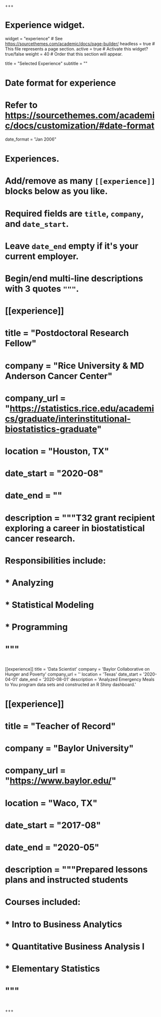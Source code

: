 +++
# Experience widget.
widget = "experience"  # See https://sourcethemes.com/academic/docs/page-builder/
headless = true  # This file represents a page section.
active = true  # Activate this widget? true/false
weight = 40  # Order that this section will appear.

title = "Selected Experience"
subtitle = ""

# Date format for experience
#   Refer to https://sourcethemes.com/academic/docs/customization/#date-format
date_format = "Jan 2006"

# Experiences.
#   Add/remove as many `[[experience]]` blocks below as you like.
#   Required fields are `title`, `company`, and `date_start`.
#   Leave `date_end` empty if it's your current employer.
#   Begin/end multi-line descriptions with 3 quotes `"""`.
# [[experience]]
#   title = "Postdoctoral Research Fellow"
#   company = "Rice University \& MD Anderson Cancer Center"
#   company_url = "https://statistics.rice.edu/academics/graduate/interinstitutional-biostatistics-graduate"
#   location = "Houston, TX"
#   date_start = "2020-08"
#   date_end = ""
#   description = """T32 grant recipient exploring a career in biostatistical cancer research.
#   Responsibilities include:
#   
#   * Analyzing
#   * Statistical Modeling
#   * Programming
#   """
#
[[experience]]
  title = 'Data Scientist'
  company = 'Baylor Collaborative on Hunger and Poverty'
  company_url = ''
  location = 'Texas'
  date_start = '2020-04-01'
  date_end = '2020-08-01'
  description = 'Analyzed Emergency Meals to You program data sets and constructed an R Shiny dashboard.'

# [[experience]]
#   title = "Teacher of Record"
#   company = "Baylor University"
#   company_url = "https://www.baylor.edu/"
#   location = "Waco, TX"
#   date_start = "2017-08"
#   date_end = "2020-05"
#   description = """Prepared lessons plans and instructed students
#   Courses included:
#   
#   * Intro to Business Analytics
#   * Quantitative Business Analysis I
#   * Elementary Statistics
#   """
#   
+++
